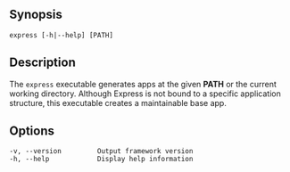 
## Synopsis

    express [-h|--help] [PATH]

## Description

The `express` executable generates apps at the given **PATH** or the 
current working directory. Although Express is not bound to a specific
application structure, this executable creates a maintainable base app.

## Options

    -v, --version         Output framework version
    -h, --help            Display help information

